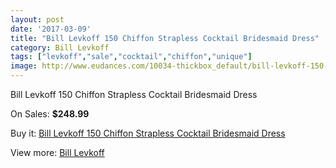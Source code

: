 ```yaml
---
layout: post
date: '2017-03-09'
title: "Bill Levkoff 150 Chiffon Strapless Cocktail Bridesmaid Dress"
category: Bill Levkoff
tags: ["levkoff","sale","cocktail","chiffon","unique"]
image: http://www.eudances.com/10034-thickbox_default/bill-levkoff-150-chiffon-strapless-cocktail-bridesmaid-dress.jpg
---
```

Bill Levkoff 150 Chiffon Strapless Cocktail Bridesmaid Dress

On Sales: **$248.99**
<a href="https://www.eudances.com/en/bill-levkoff/3295-bill-levkoff-150-chiffon-strapless-cocktail-bridesmaid-dress.html"><amp-img layout="responsive" width="600" height="600" src="//www.eudances.com/10034-thickbox_default/bill-levkoff-150-chiffon-strapless-cocktail-bridesmaid-dress.jpg" alt="Bill Levkoff 150 Chiffon Strapless Cocktail Bridesmaid Dress 0" /></a>
<a href="https://www.eudances.com/en/bill-levkoff/3295-bill-levkoff-150-chiffon-strapless-cocktail-bridesmaid-dress.html"><amp-img layout="responsive" width="600" height="600" src="//www.eudances.com/10035-thickbox_default/bill-levkoff-150-chiffon-strapless-cocktail-bridesmaid-dress.jpg" alt="Bill Levkoff 150 Chiffon Strapless Cocktail Bridesmaid Dress 1" /></a>

Buy it: [Bill Levkoff 150 Chiffon Strapless Cocktail Bridesmaid Dress](https://www.eudances.com/en/bill-levkoff/3295-bill-levkoff-150-chiffon-strapless-cocktail-bridesmaid-dress.html "Bill Levkoff 150 Chiffon Strapless Cocktail Bridesmaid Dress")

View more: [Bill Levkoff](https://www.eudances.com/en/57-bill-levkoff "Bill Levkoff")